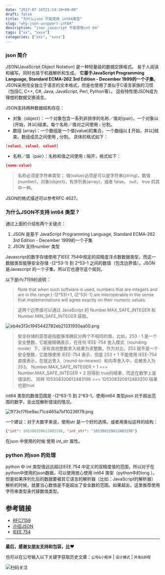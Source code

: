 ```yaml
---
date: "2017-07-16T21:14:10+08:00"
draft: false
title: "为什么json 不能使用 int64类型"
slug: "why-json-unspport-int64"
description: "json javacript 不能使用int 64"
tags: ["xx", "xxxx"]
categories: ["xxx", "xxxx"]
---
```


### json 简介

JSON(JavaScript Object Notation) 是一种轻量级的数据交换格式。 易于人阅读和编写。同时也易于机器解析和生成。 **它基于JavaScript Programming Language, Standard ECMA-262 3rd Edition - December 1999的一个子集**。 JSON采用完全独立于语言的文本格式，但是也使用了类似于C语言家族的习惯（包括C, C++, C#, Java, JavaScript, Perl, Python等）。 这些特性使JSON成为理想的数据交换语言。

JSON支持两种数据结构存在：

* 对象（object）：一个对象包含一系列非排序的名称／值对(pair)，一个对象以{开始，并以}结束。每个名称／值对之间使用 **:** 分割。
* 数组 (array)：一个数组是一个值(value)的集合，一个数组以 **[** 开始，并以]结束。数组成员之间使用 **,** 分割。
具体的格式如下：

```json
[value1, value2, value3]
```

* 名称／值（pair）：名称和值之间使用 **:** 隔开，格式如下：

```json
{name:value}
```

> 名称必须是字符串类型； 
> 值(value)必须是可以是字符串(string)，数值(number)，对象(object)，有序列表(array)，或者 false， null， true 的其中一种。

JSON的格式描述可以参考RFC 4627。


### 为什么JSON不支持 int64 类型？

通过上面的介绍有两个关键点：

1. JSON 是基于 JavaScript Programming Language, Standard ECMA-262 3rd Edition - December 1999的一个子集
2. JSON 支持number 类型

Javascript的数字存储使用了IEEE 754中规定的双精度浮点数数据类型，而这一数据类型能够安全存储 -(2^53-1) 到 2^53-1 之间的数值（包含边界值）。JSON 是Javascript 的一个子集，所以它也遵守这个规则。

以下是rfc7159的说明：

> Note that when such software is used, numbers that are integers and
   are in the range [-(2^53)+1, (2^53)-1] are interoperable in the
   sense that implementations will agree exactly on their numeric
   values.


> 这两个边界值可以通过 JavaScript 的 Number.MAX_SAFE_INTEGER 和 Number.MIN_SAFE_INTEGER 获取。

![eb4e313c1945442782eb21331930aa00.png](evernotecid://49E50F6F-983A-4D9E-90FA-7763241410D1/appyinxiangcom/8460937/ENResource/p5282)

> 安全存储的意思是指能够准确区分两个不相同的值，比如，253 - 1 是一个安全整数，它能被精确表示，在任何 IEEE-754 舍入模式（rounding mode）下，没有其他整数舍入结果为该整数。作为对比，253 就不是一个安全整数，它能够使用 IEEE-754 表示，但是 253 + 1 不能使用 IEEE-754 直接表示，在就近舍入（round-to-nearest）和向零舍入中，会被舍入为 253。
> Number.MAX_SAFE_INTEGER + 1 === Number.MAX_SAFE_INTEGER + 2 将得到 true的结果，而这在数学上是错误的。
> 同样 105308320612483198 === 105308320612483200 结果也是true

int64 类型的数值范围是 -(2^63-1) 到 2^63-1。使用int64 类型json 对于超出范围的数字，会出现解析错误的情况。

![ff73cf7fbe9ac71cd465a7bf10236f79.png](evernotecid://49E50F6F-983A-4D9E-90FA-7763241410D1/appyinxiangcom/8460937/ENResource/p5283)


一个建议：对于大数字来说，使用str 是一个好的选择。或者用类似这样的结构：

```json
{"int": 105308320612483198, "int_str": "105308320612483198"}
```

在json 中使用的时候 使用 int_str 属性。

### python 对json 的处理

python 中 int 类型值远远超过IEEE 754 中定义的双精度值的范围，所以对于在python中使用的json数据，可以使用放心使用 int64 类型（python中的long ）。但是如果序列化后的数据要被其它语言的解析器（比如：JavaScript的解析器）解析的时候，就要当心数值是不是超出了安全数的范围。如果超出，这里推荐使用字符串类型来代替数值类型。





## 参考链接

* [RFC7159](https://tools.ietf.org/html/rfc7159.html)
* [介绍JSON](http://www.json.org/json-zh.html)
* [IEEE 754](https://zh.wikipedia.org/zh-hans/IEEE_754)


------


**最后，感谢女朋友支持和包容，比❤️**

也可以在公号输入以下关键字获取历史文章：`公号&小程序` | `设计模式` | `并发&协程`

![扫码关注](http://media.gusibi.mobi/zHqNew3j1brVxSoTkjOerslhnB_ZpchcOXf60lFUxiZ5YtnCHs5HrJNOP14go6Ea)
